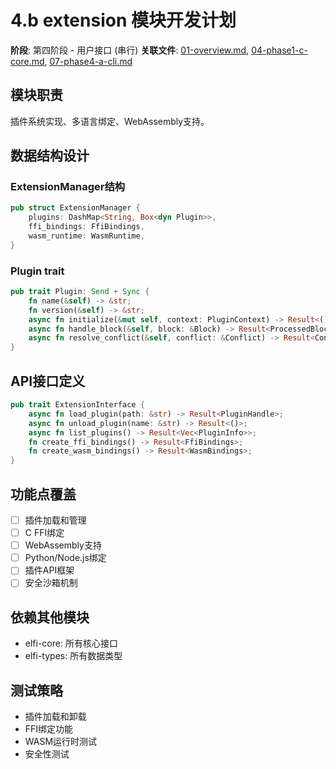 # 4.b extension 模块开发计划

**阶段**: 第四阶段 - 用户接口 (串行)
**关联文件**: [01-overview.md](./01-overview.md), [04-phase1-c-core.md](./04-phase1-c-core.md), [07-phase4-a-cli.md](./07-phase4-a-cli.md)

## 模块职责
插件系统实现、多语言绑定、WebAssembly支持。

## 数据结构设计

### ExtensionManager结构
```rust
pub struct ExtensionManager {
    plugins: DashMap<String, Box<dyn Plugin>>,
    ffi_bindings: FfiBindings,
    wasm_runtime: WasmRuntime,
}
```

### Plugin trait
```rust
pub trait Plugin: Send + Sync {
    fn name(&self) -> &str;
    fn version(&self) -> &str;
    async fn initialize(&mut self, context: PluginContext) -> Result<()>;
    async fn handle_block(&self, block: &Block) -> Result<ProcessedBlock>;
    async fn resolve_conflict(&self, conflict: &Conflict) -> Result<ConflictResolution>;
}
```

## API接口定义

```rust
pub trait ExtensionInterface {
    async fn load_plugin(path: &str) -> Result<PluginHandle>;
    async fn unload_plugin(name: &str) -> Result<()>;
    async fn list_plugins() -> Result<Vec<PluginInfo>>;
    fn create_ffi_bindings() -> Result<FfiBindings>;
    fn create_wasm_bindings() -> Result<WasmBindings>;
}
```

## 功能点覆盖
- [ ] 插件加载和管理
- [ ] C FFI绑定
- [ ] WebAssembly支持
- [ ] Python/Node.js绑定
- [ ] 插件API框架
- [ ] 安全沙箱机制

## 依赖其他模块
- elfi-core: 所有核心接口
- elfi-types: 所有数据类型

## 测试策略
- 插件加载和卸载
- FFI绑定功能
- WASM运行时测试
- 安全性测试